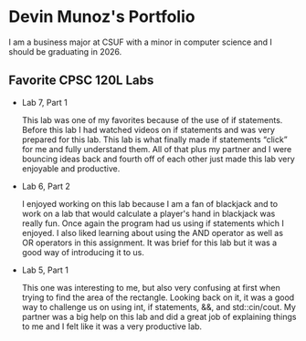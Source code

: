 
# Devin Munoz's Portfolio

I am a business major at CSUF with a minor in computer science and I should be graduating in 2026.

## Favorite CPSC 120L Labs

* Lab 7, Part 1 

    This lab was one of my favorites because of the use of if statements. Before this lab I had watched videos on if statements and was very prepared for this lab. This lab is what finally made if statements “click” for me and fully understand them. All of that plus my partner and I were bouncing ideas back and fourth off of each other just made this lab very enjoyable and productive.

* Lab 6, Part 2 

    I enjoyed working on this lab because I am a fan of blackjack and to work on a lab that would calculate a player's hand in blackjack was really fun. Once again the program had us using if statements which I enjoyed. I also liked learning about using the AND operator as well as OR operators in this assignment. It was brief for this lab but it was a good way of introducing it to us.  

* Lab 5, Part 1 

    This one was interesting to me, but also very confusing at first when trying to find the area of the rectangle. Looking back on it, it was a good way to challenge us on using int, if statements, &&, and std::cin/cout. My partner was a big help on this lab and did a great job of explaining things to me and I felt like it was a very productive lab. 
